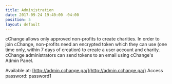 ```yaml
---
title: Administration
date: 2017-09-24 19:40:00 -04:00
position: 5
layout: default
---
```


cChange allows only approved non-profits to create charities. In order to join cChange, non-profits need an encrypted token which they can use (one time only, within 7 days of creation) to create a user account and charity. cChange administrators can send tokens to an email using cChange's Admin Panel.

Available at: [http://admin.cchange.ga/](http://admin.cchange.ga/)
Access password: password1